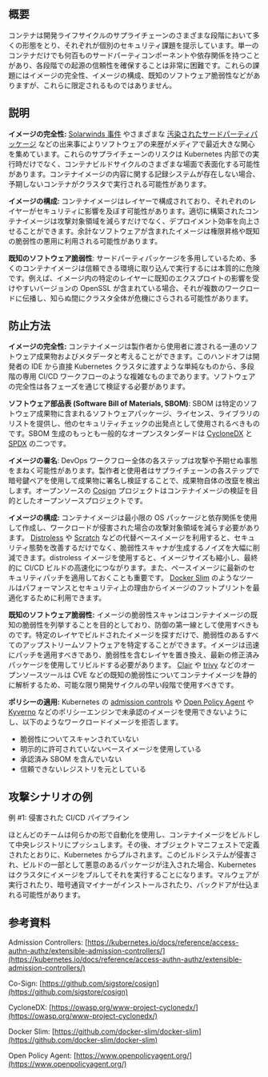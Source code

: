 ## 概要

コンテナは開発ライフサイクルのサプライチェーンのさまざまな段階において多くの形態をとり、それぞれが個別のセキュリティ課題を提示しています。単一のコンテナだけでも何百ものサードパーティコンポーネントや依存関係を持つことがあり、各段階での起源の信頼性を確保することは非常に困難です。これらの課題にはイメージの完全性、イメージの構成、既知のソフトウェア脆弱性などがありますが、これらに限定されるものではありません。

## 説明

**イメージの完全性:** [Solarwinds 事件](https://www.businessinsider.com/solarwinds-hack-explained-government-agencies-cyber-security-2020-12) やさまざまな [汚染されたサードパーティパッケージ](https://therecord.media/malware-found-in-npm-package-with-millions-of-weekly-downloads/) などの出来事によりソフトウェアの来歴がメディアで最近大きな関心を集めています。これらのサプライチェーンのリスクは Kubernetes 内部での実行時だけでなく、コンテナビルドサイクルのさまざまな場面で表面化する可能性があります。コンテナイメージの内容に関する記録システムが存在しない場合、予期しないコンテナがクラスタで実行される可能性があります。

**イメージの構成:** コンテナイメージはレイヤーで構成されており、それぞれのレイヤーがセキュリティに影響を及ぼす可能性があります。適切に構築されたコンテナイメージは攻撃対象領域を減らすだけでなく、デプロイメント効率を向上させることができます。余計なソフトウェアが含まれたイメージは権限昇格や既知の脆弱性の悪用に利用される可能性があります。

**既知のソフトウェア脆弱性**: サードパーティパッケージを多用しているため、多くのコンテナイメージは信頼できる環境に取り込んで実行するには本質的に危険です。例えば、イメージ内の特定のレイヤーに既知のエクスプロイトの影響を受けやすいバージョンの OpenSSL が含まれている場合、それが複数のワークロードに伝播し、知らぬ間にクラスタ全体が危機にさらされる可能性があります。

## 防止方法

**イメージの完全性:** コンテナイメージは製作者から使用者に渡される一連のソフトウェア成果物およびメタデータと考えることができます。このハンドオフは開発者の IDE から直接 Kubernetes クラスタに渡すような単純なものから、多段階の専用 CI/CD ワークフローのような複雑なものまであります。ソフトウェアの完全性は各フェーズを通じて検証する必要があります。

**ソフトウェア部品表 (Software Bill of Materials, SBOM)**: SBOM は特定のソフトウェア成果物に含まれるソフトウェアパッケージ、ライセンス、ライブラリのリストを提供し、他のセキュリティチェックの出発点として使用されるべきものです。SBOM 生成のもっとも一般的なオープンスタンダードは [CycloneDX](https://cyclonedx.org/) と [SPDX](https://spdx.dev/) の二つです。

**イメージの署名**: DevOps ワークフロー全体の各ステップは攻撃や予期せぬ事態をまねく可能性があります。製作者と使用者はサプライチェーンの各ステップで暗号鍵ペアを使用して成果物に署名し検証することで、成果物自体の改竄を検出します。オープンソースの [Cosign](https://github.com/sigstore/cosign) プロジェクトはコンテナイメージの検証を目的としたオープンソースプロジェクトです。

**イメージの構成:** コンテナイメージは最小限の OS パッケージと依存関係を使用して作成し、ワークロードが侵害された場合の攻撃対象領域を減らす必要があります。 [Distroless](https://github.com/GoogleContainerTools/distroless) や [Scratch](https://hub.docker.com/_/scratch) などの代替ベースイメージを利用すると、セキュリティ態勢を改善するだけでなく、脆弱性スキャナが生成するノイズを大幅に削減できます。distroless イメージを使用すると、イメージサイズも縮小し、最終的に CI/CD ビルドの高速化につながります。また、ペースイメージに最新のセキュリティパッチを適用しておくことも重要です。 [Docker Slim](https://github.com/docker-slim/docker-slim) のようなツールはパフォーマンスとセキュリティ上の理由からイメージのフットプリントを最適化するために利用できます。

**既知のソフトウェア脆弱性:** イメージの脆弱性スキャンはコンテナイメージの既知の脆弱性を列挙することを目的としており、防御の第一線として使用すべきものです。特定のレイヤでビルドされたイメージを探すだけで、脆弱性のあるすべてのアップストリームソフトウェアを特定することができます。イメージは迅速にパッチを適用すべきであり、脆弱性を含むレイヤを置き換え、最新の修正済みパッケージを使用してリビルドする必要があります。 [Clair](https://github.com/coreos/clair) や [trivy](https://github.com/aquasecurity/trivy) などのオープンソースツールは CVE などの既知の脆弱性についてコンテナイメージを静的に解析するため、可能な限り開発サイクルの早い段階で使用すべきです。

**ポリシーの適用:** Kubernetes の [admission controls](https://kubernetes.io/docs/reference/access-authn-authz/extensible-admission-controllers/) や [Open Policy Agent](https://www.openpolicyagent.org/) や [Kyverno](https://kyverno.io) などのポリシーエンジンで未承認のイメージを使用できないようにし、以下のようなワークロードイメージを拒否します。

- 脆弱性についてスキャンされていない
- 明示的に許可されていないベースイメージを使用している
- 承認済み SBOM を含んでいない
- 信頼できないレジストリを元としている

## 攻撃シナリオの例

例 #1: 侵害された CI/CD パイプライン

ほとんどのチームは何らかの形で自動化を使用し、コンテナイメージをビルドして中央レジストリにプッシュします。その後、オブジェクトマニフェストで定義されたとおりに、Kubernetes からプルされます。このビルドシステムが侵害され、ビルドの一部として悪意のあるパッケージが注入された場合、Kubernetes はクラスタにイメージをプルしてそれを実行することになります。マルウェアが実行されたり、暗号通貨マイナーがインストールされたり、バックドアが仕込まれる可能性があります。

## 参考資料
Admission Controllers: [https://kubernetes.io/docs/reference/access-authn-authz/extensible-admission-controllers/](https://kubernetes.io/docs/reference/access-authn-authz/extensible-admission-controllers/)

Co-Sign: [https://github.com/sigstore/cosign](https://github.com/sigstore/cosign)

CycloneDX: [https://owasp.org/www-project-cyclonedx/](https://owasp.org/www-project-cyclonedx/)

Docker Slim: [https://github.com/docker-slim/docker-slim](https://github.com/docker-slim/docker-slim)

Open Policy Agent: [https://www.openpolicyagent.org/](https://www.openpolicyagent.org/)
